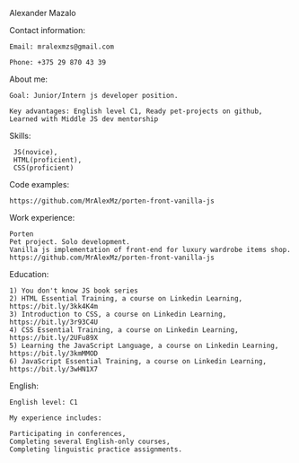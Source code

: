 Alexander Mazalo

Contact information:

    Email: mralexmzs@gmail.com

    Phone: +375 29 870 43 39

About me:

    Goal: Junior/Intern js developer position. 
    
    Key advantages: English level C1, Ready pet-projects on github, Learned with Middle JS dev mentorship
    
Skills: 

     JS(novice), 
     HTML(proficient), 
     CSS(proficient)

Code examples: 

    https://github.com/MrAlexMz/porten-front-vanilla-js

Work experience: 

    Porten 
    Pet project. Solo development.
    Vanilla js implementation of front-end for luxury wardrobe items shop.
    https://github.com/MrAlexMz/porten-front-vanilla-js

Education: 

    1) You don't know JS book series
    2) HTML Essential Training, a course on Linkedin Learning, https://bit.ly/3kk4K4m
    3) Introduction to CSS, a course on Linkedin Learning, https://bit.ly/3r93C4U
    4) CSS Essential Training, a course on Linkedin Learning, https://bit.ly/2UFu89X
    5) Learning the JavaScript Language, a course on Linkedin Learning, https://bit.ly/3kmMMOD
    6) JavaScript Essential Training, a course on Linkedin Learning, https://bit.ly/3wHN1X7

English: 

    English level: C1

    My experience includes: 
   
    Participating in conferences, 
    Completing several English-only courses, 
    Completing linguistic practice assignments.
